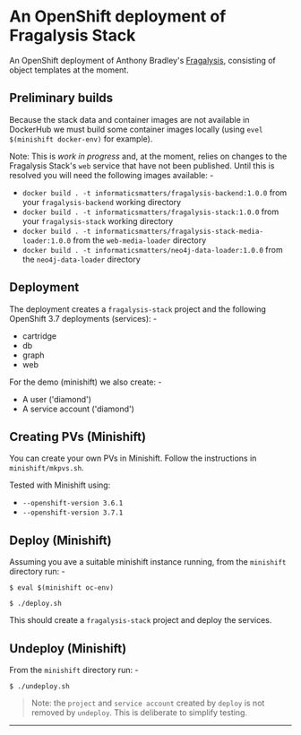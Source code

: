 # An OpenShift deployment of Fragalysis Stack
An OpenShift deployment of Anthony Bradley's [Fragalysis], consisting of
object templates at the moment.

## Preliminary builds
Because the stack data and container images are not available in DockerHub
we must build some container images locally (using `evel $(minishift docker-env)`
for example).

Note: This is _work in progress_ and, at the moment, relies on changes
to the Fragalysis Stack's `web` service that have not been published.
Until this is resolved you will need the following images available: -

-   `docker build . -t informaticsmatters/fragalysis-backend:1.0.0`
    from your `fragalysis-backend` working directory
-   `docker build . -t informaticsmatters/fragalysis-stack:1.0.0`
    from your `fragalysis-stack` working directory
-   `docker build . -t informaticsmatters/fragalysis-stack-media-loader:1.0.0`
    from the `web-media-loader` directory
-   `docker build . -t informaticsmatters/neo4j-data-loader:1.0.0`
    from the `neo4j-data-loader` directory

## Deployment
The deployment creates a `fragalysis-stack` project and the following
OpenShift 3.7 deployments (services): -

-   cartridge
-   db
-   graph
-   web

For the demo (minishift) we also create: -

-   A user ('diamond')
-   A service account ('diamond')

## Creating PVs (Minishift)
You can create your own PVs in Minishift.
Follow the instructions in `minishift/mkpvs.sh`.

Tested with Minishift using:

-   `--openshift-version 3.6.1`
-   `--openshift-version 3.7.1`
    
## Deploy (Minishift)
Assuming you ave a suitable minishift instance running,
from the `minishift` directory run: -

    $ eval $(minishift oc-env)
    
    $ ./deploy.sh
    
This should create a `fragalysis-stack` project and deploy the services.

## Undeploy (Minishift)
From the `minishift` directory run: -

    $ ./undeploy.sh

>   Note: the `project` and `service account` created by `deploy`
    is not removed by `undeploy`. This is deliberate to simplify testing.
    
---

[Blog]: https://developers.redhat.com/blog/2017/04/05/adding-persistent-storage-to-minishift-cdk-3-in-minutes/
[Fragalysis]: https://github.com/xchem/fragalysis-stack

